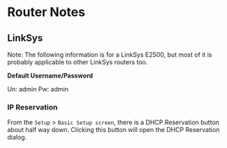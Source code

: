 # Router Notes


## LinkSys

Note: The following information is for a LinkSys E2500, but most of it is
probably applicable to other LinkSys routers too.

**Default Username/Password**

Un: admin
Pw: admin

### IP Reservation

From the `Setup` > `Basic Setup screen`, there is a DHCP Reservation button
about half way down.  Clicking this button will open the DHCP Reservation
dialog.
